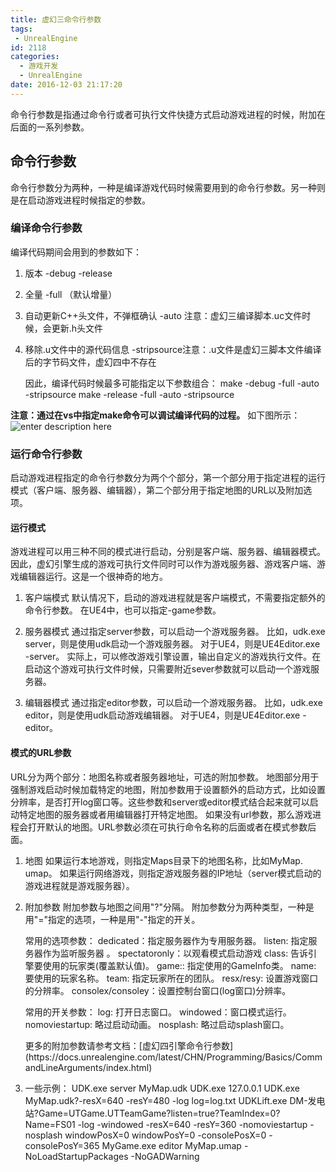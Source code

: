 ```yaml
---
title: 虚幻三命令行参数
tags:
 - UnrealEngine
id: 2118
categories:
  - 游戏开发
  - UnrealEngine
date: 2016-12-03 21:17:20
---
```


命令行参数是指通过命令行或者可执行文件快捷方式启动游戏进程的时候，附加在后面的一系列参数。

## 命令行参数

命令行参数分为两种，一种是编译游戏代码时候需要用到的命令行参数。另一种则是在启动游戏进程时候指定的参数。

### 编译命令行参数

编译代码期间会用到的参数如下：

1.  版本 -debug -release</p>
2.  全量 -full （默认增量）

3.  自动更新C++头文件，不弹框确认 -auto
注意：虚幻三编译脚本.uc文件时候，会更新.h头文件

4.  移除.u文件中的源代码信息 -stripsource注意：.u文件是虚幻三脚本文件编译后的字节码文件，虚幻四中不存在

    因此，编译代码时候最多可能指定以下参数组合：
make -debug -full -auto -stripsource
make -release -full -auto  -stripsource

**注意：通过在vs中指定make命令可以调试编译代码的过程。**
如下图所示：
![enter description here](https://c2.staticflickr.com/6/5486/31353510066_d0fd3565ee_o.png)

### 运行命令行参数

启动游戏进程指定的命令行参数分为两个个部分，第一个部分用于指定进程的运行模式（客户端、服务器、编辑器），第二个部分用于指定地图的URL以及附加选项。

#### 运行模式

游戏进程可以用三种不同的模式进行启动，分别是客户端、服务器、编辑器模式。因此，虚幻引擎生成的游戏可执行文件同时可以作为游戏服务器、游戏客户端、游戏编辑器运行。这是一个很神奇的地方。

1.  客户端模式
默认情况下，启动的游戏进程就是客户端模式，不需要指定额外的命令行参数。
在UE4中，也可以指定-game参数。

2.  服务器模式
通过指定server参数，可以启动一个游戏服务器。
比如，udk.exe server，则是使用udk启动一个游戏服务器。
对于UE4，则是UE4Editor.exe -server。
实际上，可以修改游戏引擎设置，输出自定义的游戏执行文件。在启动这个游戏可执行文件时候，只需要附近sever参数就可以启动一个游戏服务器。

3.  编辑器模式
通过指定editor参数，可以启动一个游戏服务器。
比如，udk.exe editor，则是使用udk启动游戏编辑器。
对于UE4，则是UE4Editor.exe -editor。

#### 模式的URL参数

URL分为两个部分：地图名称或者服务器地址，可选的附加参数。
地图部分用于强制游戏启动时候加载特定的地图，附加参数用于设置额外的启动方式，比如设置分辨率，是否打开log窗口等。这些参数和server或editor模式结合起来就可以启动特定地图的服务器或者用编辑器打开特定地图。
如果没有url参数，那么游戏进程会打开默认的地图。URL参数必须在可执行命令名称的后面或者在模式参数后面。

1.  地图
如果运行本地游戏，则指定Maps目录下的地图名称，比如MyMap. umap。
如果运行网络游戏，则指定游戏服务器的IP地址（server模式启动的游戏进程就是游戏服务器）。

2.  附加参数
附加参数与地图之间用"?"分隔。
附加参数分为两种类型，一种是用"="指定的选项，一种是用"-"指定的开关。

    常用的选项参数：
dedicated：指定服务器作为专用服务器。
listen: 指定服务器作为监听服务器 。
spectatoronly：以观看模式启动游戏
class: 告诉引擎要使用的玩家类(覆盖默认值)。
game:: 指定使用的GameInfo类。
name: 要使用的玩家名称。
team: 指定玩家所在的团队。
resx/resy: 设置游戏窗口的分辨率。
consolex/consoley：设置控制台窗口(log窗口)分辨率。

    常用的开关参数：
log: 打开日志窗口。
windowed：窗口模式运行。
nomoviestartup: 略过启动动画。
nosplash: 略过启动splash窗口。

    <p>更多的附加参数请参考文档：[虚幻四引擎命令行参数](https://docs.unrealengine.com/latest/CHN/Programming/Basics/CommandLineArguments/index.html)

3.  一些示例：
UDK.exe server MyMap.udk
UDK.exe 127.0.0.1
UDK.exe MyMap.udk?-resX=640 -resY=480 -log log=log.txt
UDKLift.exe DM-发电站?Game=UTGame.UTTeamGame?listen=true?TeamIndex=0?Name=FS01 -log -windowed -resX=640 -resY=360 -nomoviestartup -nosplash windowPosX=0 windowPosY=0 -consolePosX=0 -consolePosY=365
 MyGame.exe editor MyMap.umap -NoLoadStartupPackages -NoGADWarning